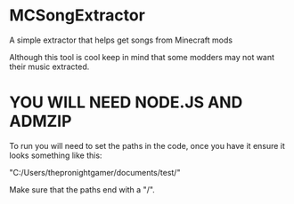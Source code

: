# MCSongExtractor
A simple extractor that helps get songs from Minecraft mods

Although this tool is cool keep in mind that some modders may not want their music extracted.

# YOU WILL NEED NODE.JS AND ADMZIP
To run you will need to set the paths in the code, once you have it ensure it looks something like this:

"C:/Users/thepronightgamer/documents/test/"

Make sure that the paths end with a "/".
